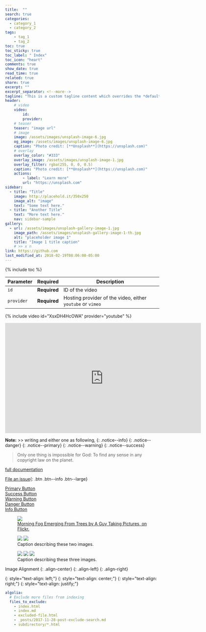 ```yaml
---
title:  ""
search: true
categories: 
  - category_1
  - category_2
tags:
    - tag_1
    - tag_2
toc: true
toc_sticky: true
toc_label: " Index"
toc_icon: "heart"
comments: true
show_date: true
read_time: true
related: true
share: true
excerpt: ""
excerpt_separator: <!--more-->
tagline: "This is a custom tagline content which overrides the *default* page excerpt."
header:
    # video
    video:
        id: 
        provider: 
    # teaser
    teaser: "image url"
    # image
    image: /assets/images/unsplash-image-6.jpg
    og_image: /assets/images/unsplash-image-6.jpg
    caption: "Photo credit: [**Unsplash**](https://unsplash.com)"
    # overlay
    overlay_color: "#333"
    overlay_image: /assets/images/unsplash-image-1.jpg
    overlay_filter: rgba(255, 0, 0, 0.5)
    caption: "Photo credit: [**Unsplash**](https://unsplash.com)"
    actions:
        - label: "Learn more"
        url: "https://unsplash.com"
sidebar:
  - title: "Title"
    image: http://placehold.it/350x250
    image_alt: "image"
    text: "Some text here."
  - title: "Another Title"
    text: "More text here."
    nav: sidebar-sample
gallery:
  - url: /assets/images/unsplash-gallery-image-1.jpg
    image_path: /assets/images/unsplash-gallery-image-1-th.jpg
    alt: "placeholder image 1"
    title: "Image 1 title caption"
    # >> x n
link: https://github.com
last_modified_at: 2018-02-19T08:06:00-05:00
---
```


<!-- side toc list -->
{% include toc %}

<!-- table template -->
| Parameter  | Required     | Description |
|----------  |---------     | ----------- |
| `id`       | **Required** | ID of the video |
| `provider` | **Required** | Hosting provider of the video, either `youtube` or `vimeo` |

<!-- video embeded -->
{% include video id="XsxDH4HcOWA" provider="youtube" %}
<!-- YouTube video embed below. -->
<iframe width="640" height="360" src="https://www.youtube-nocookie.com/embed/l2Of1-d5E5o?controls=0&amp;showinfo=0" frameborder="0" allowfullscreen></iframe>

<!-- notice markdown -->
**Note:** >> writing and either one as following,
{: .notice--info}
{: .notice--danger}
{: .notice--primary}
{: .notice--warning}
{: .notice--success}

<!-- Quote -->
> Only one thing is impossible for God: To find any sense in any copyright law on the planet.

<!-- link on text -->
[full documentation](https://community.algolia.com/jekyll-algolia/options.html)

<!-- button link -->
[File an issue](https://github.com/mmistakes/minimal-mistakes/issues/new){: .btn .btn--info .btn--large}

<!-- button style -->
<div markdown="0"><a href="#" class="btn">Primary Button</a></div>
<div markdown="0"><a href="#" class="btn btn--success">Success Button</a></div>
<div markdown="0"><a href="#" class="btn btn--warning">Warning Button</a></div>
<div markdown="0"><a href="#" class="btn btn--danger">Danger Button</a></div>
<div markdown="0"><a href="#" class="btn btn--info">Info Button</a></div>

<!-- An example of a Gist embed below. -->
<script src="https://gist.github.com/mmistakes/77c68fbb07731a456805a7b473f47841.js"></script>

<!-- image up -->
<!-- One Up -->
<figure>
	<a href="http://farm9.staticflickr.com/8426/7758832526_cc8f681e48_b.jpg"><img src="http://farm9.staticflickr.com/8426/7758832526_cc8f681e48_c.jpg"></a>
	<figcaption>
        <a href="http://www.flickr.com/photos/80901381@N04/7758832526/" title="Morning Fog Emerging From Trees by A Guy Taking Pictures, on Flickr">Morning Fog Emerging From Trees by A Guy Taking Pictures, on Flickr.</a>
    </figcaption>
</figure>
<!-- Two Up -->
<figure class="half">
    <a href="/assets/images/image-filename-1-large.jpg"><img src="/assets/images/image-filename-1.jpg"></a>
    <a href="/assets/images/image-filename-2-large.jpg"><img src="/assets/images/image-filename-2.jpg"></a>
    <figcaption>Caption describing these two images.</figcaption>
</figure>
<!-- Three Up -->
<figure class="third">
	<img src="/images/image-filename-1.jpg">
	<img src="/images/image-filename-2.jpg">
	<img src="/images/image-filename-3.jpg">
	<figcaption>Caption describing these three images.</figcaption>
</figure>

Image Alignment
{: .align-center}
{: .align-left}
{: .align-right}

<!-- Text Alignment -->
{: style="text-align: left;"}
{: style="text-align: center;"}
{: style="text-align: right;"}
{: style="text-align: justify;"}

```yaml
algolia:
  # Exclude more files from indexing
  files_to_exclude:
    - index.html
    - index.md
    - excluded-file.html
    - _posts/2017-11-28-post-exclude-search.md
    - subdirectory/*.html
```